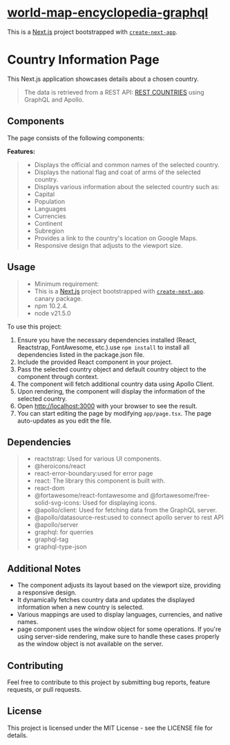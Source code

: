 <!-- @format -->

# [world-map-encyclopedia-graphql](https://world-map-encyclopedia-graphql.vercel.app/dashboard)

This is a [Next.js](https://nextjs.org/) project bootstrapped with [`create-next-app`](https://github.com/vercel/next.js/tree/canary/packages/create-next-app).

# Country Information Page

This Next.js application showcases details about a chosen country. 
>The data is retrieved from a REST API: [REST COUNTRIES](https://restcountries.com) using GraphQL and Apollo.


## Components

The page consists of the following components:

 **Features:**
   >- Displays the official and common names of the selected country.
   >- Displays the national flag and coat of arms of the selected country.
   >- Displays various information about the selected country such as:
   >- Capital
   >- Population
   >- Languages
   >- Currencies
   >- Continent
   >- Subregion
   >- Provides a link to the country's location on Google Maps.
   >- Responsive design that adjusts to the viewport size.

## Usage
>- Minimum requirement:
>- This is a [Next.js](https://nextjs.org/) project bootstrapped with [`create-next-app`](https://github.com/vercel/next.js/tree/canary/packages/create-next-app). canary package.
> - npm 10.2.4.
> - node v21.5.0

 
To use this project:

1. Ensure you have the necessary dependencies installed (React, Reactstrap, FontAwesome, etc.).use `npm install` to install all dependencies listed in the package.json file.
2. Include the provided React component in your project.
3. Pass the selected country object and default country object to the component through context.
4. The component will fetch additional country data using Apollo Client.
5. Upon rendering, the component will display the information of the selected country.
6. Open [http://localhost:3000](http://localhost:3000) with your browser to see the result.
7. You can start editing the page by modifying `app/page.tsx`. The page auto-updates as you edit the file.

## Dependencies

>- reactstrap: Used for various UI components.
>- @heroicons/react
>- react-error-boundary:used for error page
>- react: The library this component is built with.
>- react-dom
>- @fortawesome/react-fontawesome and @fortawesome/free-solid-svg-icons: Used for displaying icons.
>- @apollo/client: Used for fetching data from the GraphQL server.
>- @apollo/datasource-rest:used to connect apollo server to rest API
>- @apollo/server
>- graphql: for querries
>- graphql-tag
>- graphql-type-json

## Additional Notes

- The component adjusts its layout based on the viewport size, providing a responsive design.
- It dynamically fetches country data and updates the displayed information when a new country is selected.
- Various mappings are used to display languages, currencies, and native names.
- page component uses the window object for some operations. If you're using server-side rendering, make sure to handle these cases properly as the window object is not available on the server.

## Contributing

Feel free to contribute to this project by submitting bug reports, feature requests, or pull requests.

## License

This project is licensed under the MIT License - see the LICENSE file for details.
